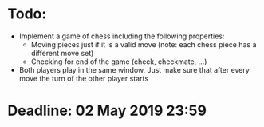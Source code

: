 # Todo:
* Implement a game of chess including the following properties:
  * Moving pieces just if it is a valid move (note: each chess piece has a different move set)
  * Checking for end of the game (check, checkmate, ...)
* Both players play in the same window. Just make sure that after every move the turn of the other player starts
# Deadline: 02 May 2019 23:59
